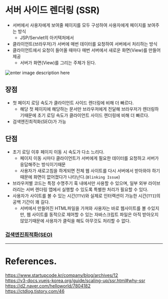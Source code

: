 # 서버 사이드 렌더링 (SSR)

- 서버에서 사용자에게 보여줄 페이지를 모두 구성하여 사용자에게 페이지를 보여주는 방식
  - JSP/Servlet의 아키텍처에서
- 클라이언트(브라우저)가 서버에 매번 데이터를 요청하여 서버에서 처리하는 방식
- 클라이언트에서 요청이 들어올 때마다 매번 서버에서 새로운 화면(View)를 만들어 제공
  - 서버가 화면(View)를 그리는 주체가 된다.

![enter image description here](https://img1.daumcdn.net/thumb/R1280x0/?scode=mtistory2&fname=https%3A%2F%2Fblog.kakaocdn.net%2Fdn%2FSJFXB%2FbtrhnciO81x%2FpfIVpgnZloBWZJoyCDYuRk%2Fimg.jpg)

## 장점

- 첫 페이지 로딩 속도가 클라이언트 사이드 렌더링에 비해 더 빠르다.
  - 해당 첫 페이지에 해당하는 문서만 브라우저에게 전달해 브라우저가 렌더링하기때문에 초기 로딩 속도가 클라이언트 사이드 렌더링에 비해 더 빠르다.
- 검색엔진최적화(SEO)가 가능

## 단점

- 초기 로딩 이후 페이지 이동 시 속도가 다소 느리다.
  - 페이지 이동 시마다 클라이언트가 서버에게 필요한 데이터를 요청하고 서버가 응답해주는 방식이기때문
  - 사용자가 새로고침을 하게되면 전체 웹 사이트를 다시 서버에서 받아와야 하기때문에 화면이 없어졌다가 나타난다.(`Blinking Issue`)
- 브라우저별 코드는 특정 수명주기 훅 내에서만 사용할 수 있으며, 일부 외부 라이브러리는 서버 렌더링 앱에서 실행할 수 있도록 특별한 처리가 필요할 수 있다.
- 사용자가 사이트를 볼 수 있는 시간(`TTV`)와 실제로 인터랙션이 가능한 시간(`TTI`)의 공백 기간이 꽤 길다.
  - 서버에서 만들어진 HTML파일을 가져와 사용자는 바로 웹사이트를 볼 수있지만, 웹 사이트를 동적으로 제어할 수 있는 자바스크립트 파일은 아직 받아오지 않았기때문에 사용자가 클릭을 해도 아무것도 처리할 수 없다.

### [검색엔진최적화(SEO)]()

---

# References.

<https://www.startupcode.kr/company/blog/archives/12><br>
<https://v3-docs.vuejs-korea.org/guide/scaling-up/ssr.html#why-ssr><br>
<https://d2.naver.com/helloworld/7804182><br>
<https://ctdlog.tistory.com/46>
